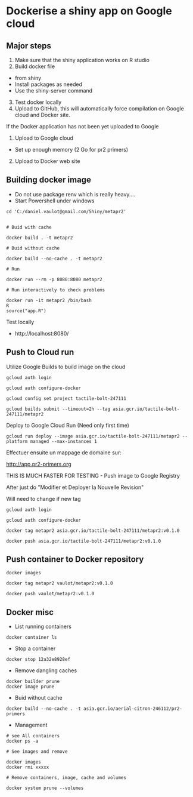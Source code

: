 # Dockerise a shiny app on Google cloud

## Major steps

1. Make sure that the shiny application works on R studio
2. Build docker file 
  * from shiny
  * Install packages as needed
  * Use the shiny-server command
3. Test docker locally
4. Upload to GitHub, this will automatically force compilation on Google cloud and Docker site.

If the Docker application has not been yet uploaded to Google
1. Upload to Google cloud
  * Set up enough memory (2 Go for pr2 primers)
2. Upload to Docker web site

## Building docker image

* Do not use package renv which is really heavy....
* Start Powershell under windows

```
cd 'C:/daniel.vaulot@gmail.com/Shiny/metapr2'


# Buid with cache

docker build . -t metapr2

# Buid without cache

docker build --no-cache . -t metapr2

# Run

docker run --rm -p 8080:8080 metapr2

# Run interactively to check problems 

docker run -it metapr2 /bin/bash
R
source("app.R")

```

Test locally

* http://localhost:8080/


## Push to Cloud run


Utilize Google Builds to build image on the cloud

```
gcloud auth login

gcloud auth configure-docker

gcloud config set project tactile-bolt-247111

gcloud builds submit --timeout=2h --tag asia.gcr.io/tactile-bolt-247111/metapr2
```

Deploy to Google Cloud Run (Need only first time)

```
gcloud run deploy --image asia.gcr.io/tactile-bolt-247111/metapr2 --platform managed --max-instances 1
```

Effectuer ensuite un mappage de domaine sur:

http://app.pr2-primers.org


THIS IS MUCH FASTER FOR TESTING - Push image to Google Registry 

After just do "Modifier et Deployer la Nouvelle Revision"

Will need to change if new tag

```
gcloud auth login

gcloud auth configure-docker

docker tag metapr2 asia.gcr.io/tactile-bolt-247111/metapr2:v0.1.0

docker push asia.gcr.io/tactile-bolt-247111/metapr2:v0.1.0
```


## Push container to Docker repository

```
docker images

docker tag metapr2 vaulot/metapr2:v0.1.0

docker push vaulot/metapr2:v0.1.0
```

## Docker misc

* List running containers

```
docker container ls
```

* Stop a container
```
docker stop 12a32e8928ef
```

* Remove dangling caches
```
docker builder prune
docker image prune
```

* Buid without cache
```
docker build --no-cache . -t asia.gcr.io/aerial-citron-246112/pr2-primers
```

* Management

```
# see All containers
docker ps -a

# See images and remove

docker images
docker rmi xxxxx

# Remove containers, image, cache and volumes

docker system prune --volumes
```

